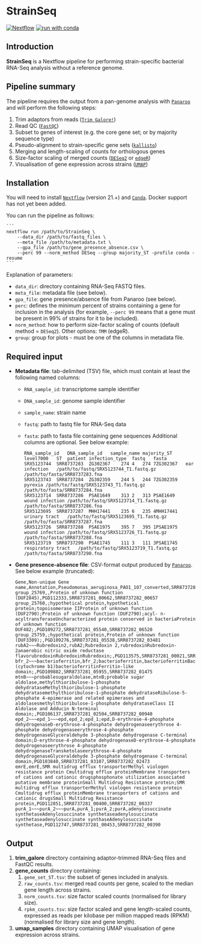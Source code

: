# StrainSeq

[![Nextflow](https://img.shields.io/badge/nextflow%20DSL2-%E2%89%A521.10.3-23aa62.svg?labelColor=000000)](https://www.nextflow.io/)
[![run with conda](http://img.shields.io/badge/run%20with-conda-3EB049?labelColor=000000&logo=anaconda)](https://docs.conda.io/en/latest/)
<!-- [![run with docker](https://img.shields.io/badge/run%20with-docker-0db7ed?labelColor=000000&logo=docker)](https://www.docker.com/)
[![run with singularity](https://img.shields.io/badge/run%20with-singularity-1d355c.svg?labelColor=000000)](https://sylabs.io/docs/) -->

## Introduction

**StrainSeq** is a Nextflow pipeline for performing strain-specific bacterial RNA-Seq analysis without a reference genome.

## Pipeline summary

The pipeline requires the output from a pan-genome analysis with [`Panaroo`](https://gtonkinhill.github.io/panaroo/) and will perform the following steps:

1. Trim adaptors from reads ([`Trim Galore!`](https://www.bioinformatics.babraham.ac.uk/projects/trim_galore/))
2. Read QC ([`FastQC`](https://www.bioinformatics.babraham.ac.uk/projects/fastqc/))
3. Subset to genes of interest (e.g. the core gene set; or by majority sequence type)
4. Pseudo-alignment to strain-specific gene sets ([`kallisto`](https://pachterlab.github.io/kallisto/))
5. Merging and length-scaling of counts for orthologous genes
6. Size-factor scaling of merged counts ([`DESeq2`](https://bioconductor.org/packages/release/bioc/html/DESeq2.html) or [`edgeR`](http://bioconductor.org/packages/release/bioc/html/edgeR.html))
7. Visualisation of gene expression across strains ([`UMAP`](https://umap-learn.readthedocs.io/))

## Installation

You will need to install [`Nextflow`](https://www.nextflow.io/) (version 21.+) and [`Conda`](https://docs.conda.io/en/latest/). Docker support has not yet been added.

You can run the pipeline as follows:

    ```
    nextflow run /path/to/StrainSeq \
        --data_dir /path/to/fastq_files \
        --meta_file /path/to/metadata.txt \
        --gpa_file /path/to/gene_presence_absence.csv \
        --perc 99 --norm_method DESeq --group majority_ST -profile conda -resume
    ```

Explanation of parameters:
- `data_dir`: directory containing RNA-Seq FASTQ files.
- `meta_file`: metadata file (see below).
- `gpa_file`: gene presence/absence file from Panaroo (see below).
- `perc`: defines the minimum percent of strains containing a gene for inclusion in the analysis (for example, `--perc 99` means that a gene must be present in 99% of strains for it to be included).
- `norm_method`: how to perform size-factor scaling of counts (default method = `DESeq2`). Other options: `TMM` (edgeR).
- `group`: group for plots - must be one of the columns in metadata file.



## Required input

- __Metadata file__: tab-delimited (TSV) file, which must contain at least the following named columns:
  - `RNA_sample_id`: transcriptome sample identifier
  - `DNA_sample_id`: genome sample identifier
  - `sample_name`: strain name
  - `fastq`: path to fastq file for RNA-Seq data
  - `fasta`: path to fasta file containing gene sequences
  Additional columns are optional. See below example:

    ```console
    RNA_sample_id	DNA_sample_id	sample_name	majority_ST	level7000	ST	patient	infection_type	fastq	fasta
    SRX5123744	SRR8737283	ZG302367	274	4	274	7ZG302367	ear infection	/path/to/fastq/SRX5123744_T1.fastq.gz	/path/to/fasta/SRR8737283.fna
    SRX5123743	SRR8737284	ZG302359	244	5	244	7ZG302359	pyrexia	/path/to/fastq/SRX5123743_T1.fastq.gz	/path/to/fasta/SRR8737284.fna
    SRX5123714	SRR8737286	PSAE1649	313	2	313	PSAE1649	wound infection	/path/to/fastq/SRX5123714_T1.fastq.gz	/path/to/fasta/SRR8737286.fna
    SRX5123695	SRR8737287	MHH17441	235	6	235	4MHH17441	urinary tract	/path/to/fastq/SRX5123695_T1.fastq.gz	/path/to/fasta/SRR8737287.fna
    SRX5123726	SRR8737288	PSAE1975	395	7	395	1PSAE1975	wound infection	/path/to/fastq/SRX5123726_T1.fastq.gz	/path/to/fasta/SRR8737288.fna
    SRX5123719	SRR8737290	PSAE1745	111	3	111	3PSAE1745	respiratory tract	/path/to/fastq/SRX5123719_T1.fastq.gz	/path/to/fasta/SRR8737290.fna
    ```

- __Gene presence-absence file__: CSV-format output produced by [`Panaroo`](https://gtonkinhill.github.io/panaroo/).
  See below example (truncated):

    ```console
    Gene,Non-unique Gene name,Annotation,Pseudomonas_aeruginosa_PAO1_107_converted,SRR8737281,SRR8737282
    group_25769,,Protein of unknown function (DUF2845),PGD112333,SRR8737281_00662,SRR8737282_00657
    group_25760,;hypothetical protein,hypothetical protein;topoisomerase IIProtein of unknown function (DUF2790);Protein of unknown function (DUF2790);acyl- n-acyltransferaseUncharacterized protein conserved in bacteriaProtein of unknown function DUF482;,PGD109272,SRR8737281_05540,SRR8737282_06520
    group_25759,;hypothetical protein,Protein of unknown function (DUF3309);,PGD109276,SRR8737281_05538,SRR8737282_03481
    rubA2~~~Rubredoxin2,rubA2;Rubredoxin 2,rubredoxinRubredoxin-2anaerobic nitric oxide reductase flavorubredoxinRubredoxinRubredoxin;,PGD113575,SRR8737281_00021,SRR8737282_05845
    bfr_2~~~bacterioferritin,bfr_2;bacterioferritin,bacterioferritinBacterioferritinbacterioferritinBacterioferritin (cytochrome b1)bacterioferritinFerritin-like domain;,PGD109882,SRR8737281_05955,SRR8737282_01475
    mtnB~~~probablesugaraldolase,mtnB;probable sugar aldolase,methylthioribulose-1-phosphate dehydrataseMethylthioribulose-1-phosphate dehydratasemethylthioribulose-1-phosphate dehydrataseRibulose-5-phosphate 4-epimerase and related epimerases and aldolasesmethylthioribulose-1-phosphate dehydrataseClass II Aldolase and Adducin N-terminal domain;,PGD106137,SRR8737281_02504,SRR8737282_00940
    epd_2~~~epd_1~~~epd,epd_2;epd_1;epd,D-erythrose-4-phosphate dehydrogenaseD-erythrose-4-phosphate dehydrogenaseerythrose 4-phosphate dehydrogenaseerythrose-4-phosphate dehydrogenaseGlyceraldehyde 3-phosphate dehydrogenase C-terminal domain;D-erythrose-4-phosphate dehydrogenaseD-erythrose-4-phosphate dehydrogenaseerythrose 4-phosphate dehydrogenaseTransketolaseerythrose-4-phosphate dehydrogenaseGlyceraldehyde 3-phosphate dehydrogenase C-terminal domain,PGD103840,SRR8737281_03107,SRR8737282_02473
    emrE,emrE,SMR multidrug efflux transporterMethyl viologen resistance protein Cmultidrug efflux proteinMembrane transporters of cations and cationic drugsphosphonate utilization associated putative membrane proteinSmall Multidrug Resistance protein;SMR multidrug efflux transporterMethyl viologen resistance protein Cmultidrug efflux proteinMembrane transporters of cations and cationic drugsSmall Multidrug Resistance protein,PGD112851,SRR8737281_00400,SRR8737282_00337
    purA_1~~~purA_2~~~purA,purA_1;purA_2;purA,adenylosuccinate synthetaseAdenylosuccinate synthetaseadenylosuccinate synthetaseadenylosuccinate synthaseAdenylosuccinate synthetase,PGD112747,SRR8737281_00453,SRR8737282_00390
    ```

## Output

1. __trim_galore__ directory containing adaptor-trimmed RNA-Seq files and FastQC results.
2. __gene_counts__ directory containing:
    1. `gene_set_ST.tsv`: the subset of genes included in analysis.
    2. `raw_counts.tsv`: merged read counts per gene, scaled to the median gene length across strains.
    3. `norm_counts.tsv`: size factor scaled counts (normalised for library size).
    4. `rpkm_counts.tsv`: size factor scaled and gene length-scaled counts, expressed as reads per kilobase per million mapped reads (RPKM) (normalised for library size and gene length).
3. __umap_samples__ directory containing UMAP visualisation of gene expression across strains.
